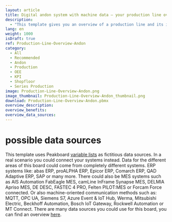 ```yaml
---
layout: article
title: Digital andon system with machine data – your production line overview on one dashboard
description: 
  - "This template gives you an overview of a production line and its individual production stations. The visualization shows you in real time exactly the information that is needed on the shopfloor: GAE values, messages of the last incidents, malfunctions and downtimes at the machines, KPIs and the respective shift performance in percent. Decide for yourself which production data is relevant for you. To use the template, you only have to replace the timer scripts with your individual data sources. Download now!"
lang: en
weight: 1000
isDraft: true
ref: Production-Line-Overview-Andon
category:
  - All
  - Recommended
  - Andon
  - Production
  - OEE
  - KPI
  - Shopfloor
  - Series Production
image: Production-Line-Overview-Andon.png
image_thumbnail: Production-Line-Overview-Andon_thumbnail.png
download: Production-Line-Overview-Andon.pbmx
overview_description:
overview_benefits:
overview_data_sources:
---
```

# possible data sources
This template uses Peakboard [variable lists](https://help.peakboard.com/scripting/en-variables.html) as fictitious data sources. In a real scenario you could connect your systems instead. Data for the different areas of this board could come from completely different systems. ERP systems like: abas ERP, proALPHA ERP, Epicor ERP, Comarch ERP, QAD Adaptive ERP, SAP or many more. There could also be MES systems such as AIS Automation FabEagle MES, camLine InFrame Synapse MES, DELMIA Apriso MES, DE DESC, FASTEC 4 PRO, Felten PILOT:MES or Forcam Force connected. Or also machine-oriented communication methods such as: MQTT, OPC UA, Siemens S7, Azure Event & IoT Hub, Werma, Mitsubishi Electric, Beckhoff Automation, Bosch IoT Gateway, Rockwell Automation or MT Connect. There are many data sources you could use for this board, you can find an overview [here](https://peakboard.com/en/interfaces/).
